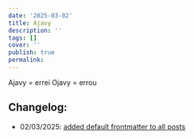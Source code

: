 ```yaml
---
date: '2025-03-02'
title: Ajavy
description: ''
tags: []
cover: ''
publish: true
permalink:
---
```

Ajavy = errei
Ojavy = errou


## Changelog:
 - 02/03/2025: [added default frontmatter to all posts](https://github.com/bolokoz/yurio/commit/9756dc53320db69a162e10b64f310a555bc90f06)
